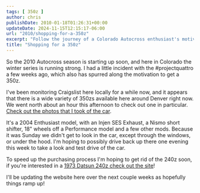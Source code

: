 ```yaml
---
tags: [ 350z ]
author: chris
publishDate: 2010-01-18T01:26:31+00:00
updateDate: 2024-11-15T12:15:17-06:00
url: "2010/shopping-for-a-350z"
excerpt: "Follow the journey of a Colorado Autocross enthusiast's motivated search for a new 350z, from Craigslist hunting to potential test drives."
title: "Shopping for a 350z"
---
```


So the 2010 Autocross season is starting up soon, and here in Colorado the winter series is running strong. I had a little incident with the #projectquattro a few weeks ago, which also has spurred along the motivation to get a 350z.

I've been monitoring Craigslist here locally for a while now, and it appears that there is a wide variety of 350zs available here around Denver right now. We went north about an hour this afternoon to check out one in particular. [Check out the photos that I took of the car](https://www.flickr.com/photos/chammond/sets/72157623108242515/).

It's a 2004 Enthusiast model, with an Injen SES Exhaust, a Nismo short shifter, 18" wheels off a Performance model and a few other mods. Because it was Sunday we didn't get to look in the car, except through the windows, or under the hood. I'm hoping to possibly drive back up there one evening this week to take a look and test drive of the car. 

To speed up the purchasing process I'm hoping to get rid of the 240z soon, if you're interested in a [1973 Datsun 240z check out the site](/category/240z/)!

I'll be updating the website here over the next couple weeks as hopefully things ramp up!
